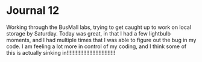# Journal 12
Working through the BusMall labs, trying to get caught up to work on local storage by Saturday. Today was great, in that I had
a few lightbulb moments, and I had multiple times that I was able to figure out the bug in my code. I am feeling a lot more in
control of my coding, and I think some of this is actually sinking in!!!!!!!!!!!!!!!!!!!!!!!!!!!!!!!!

